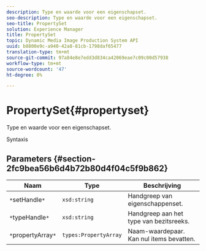 ```yaml
---
description: Type en waarde voor een eigenschapset.
seo-description: Type en waarde voor een eigenschapset.
seo-title: PropertySet
solution: Experience Manager
title: PropertySet
topic: Dynamic Media Image Production System API
uuid: b8800e9c-a940-42a8-81cb-1798daf65477
translation-type: tm+mt
source-git-commit: 97a84e8e7edd3d834ca42069eae7c09c00d57938
workflow-type: tm+mt
source-wordcount: '47'
ht-degree: 0%

---
```



# PropertySet{#propertyset}

Type en waarde voor een eigenschapset.

Syntaxis

## Parameters {#section-2fc9bea56b6d4b72b80d4f04c5f9b862}

| Naam | Type | Beschrijving |
|---|---|---|
| `*`setHandle`*` | `xsd:string` | Handgreep van eigenschappenset. |
| `*`typeHandle`*` | `xsd:string` | Handgreep aan het type van bezitsreeks. |
| `*`propertyArray`*` | `types:PropertyArray` | Naam-waardepaar. Kan nul items bevatten. |

